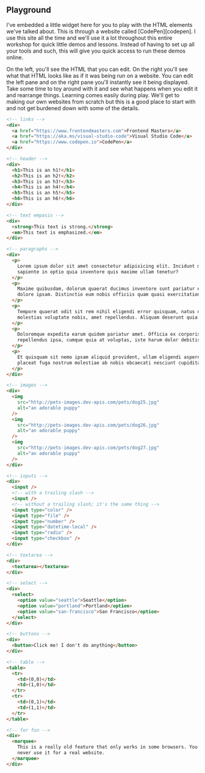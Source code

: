 ## Playground

I've embedded a little widget here for you to play with the HTML elements we've talked about. This is through a website called [CodePen][codepen]. I use this site all the time and we'll use it a lot throughout this entire workshop for quick little demos and lessons. Instead of having to set up all your tools and such, this will give you quick access to run these demos online.

On the left, you'll see the HTML that you can edit. On the right you'll see what that HTML looks like as if it was being run on a website. You can edit the left pane and on the right pane you'll instantly see it being displayed. Take some time to toy around with it and see what happens when you edit it and rearrange things. Learning comes easily during play. We'll get to making our own websites from scratch but this is a good place to start with and not get burdened down with some of the details.

```html
<!-- links -->
<div>
  <a href="https://www.frontendmasters.com">Frontend Masters</a>
  <a href="https://aka.ms/visual-studio-code">Visual Studio Code</a>
  <a href="https://www.codepen.io">CodePen</a>
</div>

<!-- header -->
<div>
  <h1>This is an h1!</h1>
  <h2>This is an h2!</h2>
  <h3>This is an h3!</h3>
  <h4>This is an h4!</h4>
  <h5>This is an h5!</h5>
  <h6>This is an h6!</h6>
</div>

<!-- text empasis -->
<div>
  <strong>This text is strong.</strong>
  <em>This text is emphasized.</em>
</div>

<!-- paragraphs -->
<div>
  <p>
    Lorem ipsum dolor sit amet consectetur adipisicing elit. Incidunt modi est
    sapiente in optio quia inventore quis maxime ullam tenetur?
  </p>
  <p>
    Maxime quibusdam, dolorum quaerat ducimus inventore sunt pariatur et ea
    dolore ipsam. Distinctio eum nobis officiis quam quasi exercitationem eaque?
  </p>
  <p>
    Tempore quaerat odit sit rem nihil eligendi error quisquam, natus deleniti
    molestias voluptate nobis, amet repellendus. Aliquam deserunt quia impedit.
  </p>
  <p>
    Doloremque expedita earum quidem pariatur amet. Officia ex corporis,
    repellendus ipsa, cumque quia at voluptas, iste harum dolor debitis labore?
  </p>
  <p>
    Et quisquam sit nemo ipsam aliquid provident, ullam eligendi aspernatur
    placeat fuga nostrum molestiae ab nobis obcaecati nesciunt cupiditate neque.
  </p>
</div>

<!-- images -->
<div>
  <img
    src="http://pets-images.dev-apis.com/pets/dog25.jpg"
    alt="an adorable puppy"
  />
  <img
    src="http://pets-images.dev-apis.com/pets/dog26.jpg"
    alt="an adorable puppy"
  />
  <img
    src="http://pets-images.dev-apis.com/pets/dog27.jpg"
    alt="an adorable puppy"
  />
</div>

<!-- inputs -->
<div>
  <input />
  <!-- with a trailing slash -->
  <input />
  <!-- without a trailing slash; it's the same thing -->
  <input type="color" />
  <input type="file" />
  <input type="number" />
  <input type="datetime-local" />
  <input type="radio" />
  <input type="checkbox" />
</div>

<!-- textarea -->
<div>
  <textarea></textarea>
</div>

<!-- select -->
<div>
  <select>
    <option value="seattle">Seattle</option>
    <option value="portland">Portland</option>
    <option value="san-francisco">San Francisco</option>
  </select>
</div>

<!-- buttons -->
<div>
  <button>Click me! I don't do anything</button>
</div>

<!-- table -->
<table>
  <tr>
    <td>(0,0)</td>
    <td>(1,0)</td>
  </tr>
  <tr>
    <td>(0,1)</td>
    <td>(1,1)</td>
  </tr>
</table>

<!-- for fun -->
<div>
  <marquee>
    This is a really old feature that only works in some browsers. You should
    never use it for a real website.
  </marquee>
</div>
```
